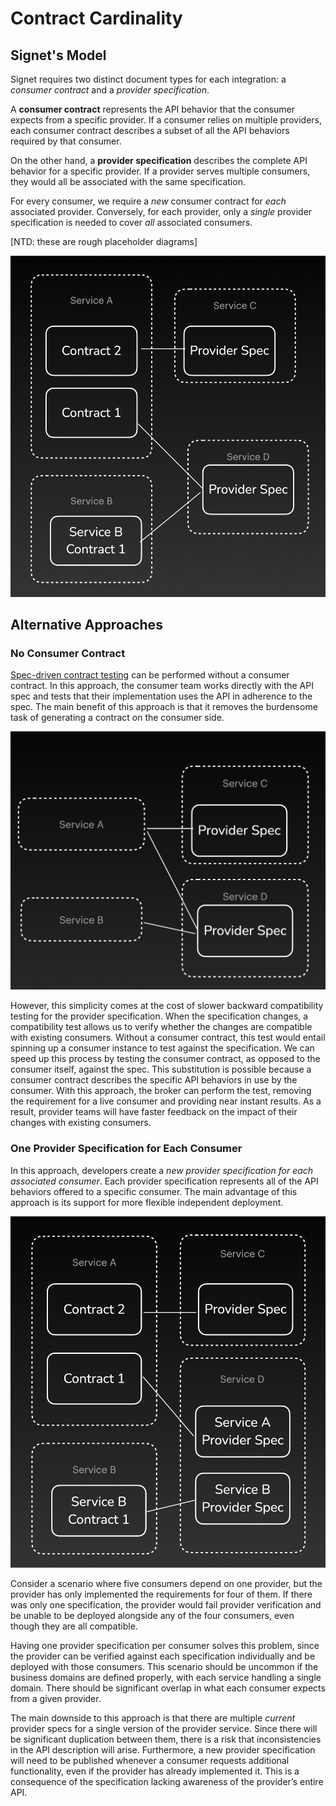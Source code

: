 # Contract Cardinality

## Signet's Model

Signet requires two distinct document types for each integration: a *consumer contract* and a *provider specification*.

A **consumer contract** represents the API behavior that the consumer expects from a specific provider. If a consumer relies on multiple providers, each consumer contract describes a subset of all the API behaviors required by that consumer.

On the other hand, a **provider specification** describes the complete API behavior for a specific provider.
If a provider serves multiple consumers, they would all be associated with the same specification.

For every consumer, we require a *new* consumer contract for *each* associated provider.
Conversely, for each provider, only a *single* provider specification is needed to cover *all* associated consumers.

[NTD: these are rough placeholder diagrams]

![contracts and specs](../../assets/image-2.png)

## Alternative Approaches

### No Consumer Contract

 [Spec-driven contract testing](/case-study/contract_testing#spec-driven) can be performed without a consumer contract.
In this approach, the consumer team works directly with the API spec and tests that their implementation uses the API in adherence to the spec.
The main benefit of this approach is that it removes the burdensome task of generating a contract on the consumer side.

 ![No consumer contract](../../assets/image-1.png)

However, this simplicity comes at the cost of slower backward compatibility testing for the provider specification.
When the specification changes, a compatibility test allows us to verify whether the changes are compatible with existing consumers.
Without a consumer contract, this test would entail spinning up a consumer instance to test against the specification.
We can speed up this process by testing the consumer contract, as opposed to the consumer itself, against the spec.
This substitution is possible because a consumer contract describes the specific API behaviors in use by the consumer.
With this approach, the broker can perform the test, removing the requirement for a live consumer and providing near instant results.
As a result, provider teams will have faster feedback on the impact of their changes with existing consumers.

### One Provider Specification for Each Consumer

In this approach, developers create a *new provider specification for each associated consumer*.
Each provider specification represents all of the API behaviors offered to a specific consumer.
The main advantage of this approach is its support for more flexible independent deployment.

![One spec per consumer](../../assets/image.png)

Consider a scenario where five consumers depend on one provider, but the provider has only implemented the requirements for four of them.
If there was only one specification, the provider would fail provider verification and be unable to be deployed alongside any of the four consumers, even though they are all compatible.

Having one provider specification per consumer solves this problem, since the provider can be verified against each specification individually and be deployed with those consumers.
This scenario should be uncommon if the business domains are defined properly, with each service handling a single domain.
There should be significant overlap in what each consumer expects from a given provider.

The main downside to this approach is that there are multiple *current* provider specs for a single version of the provider service.
Since there will be significant duplication between them, there is a risk that inconsistencies in the API description will arise.
Furthermore, a new provider specification will need to be published whenever a consumer requests additional functionality, even if the provider has already implemented it.
This is a consequence of the specification lacking awareness of the provider’s entire API.
